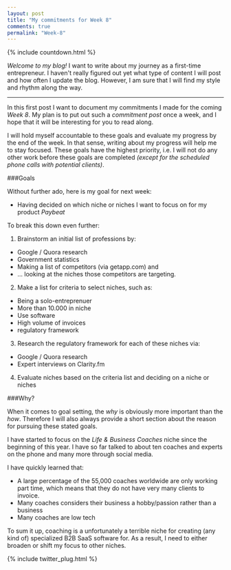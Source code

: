 ```yaml
---
layout: post
title: "My commitments for Week 8" 
comments: true
permalink: "Week-8"
---
```

{% include countdown.html %}

*Welcome to my blog!* I want to write about my journey as a first-time entrepreneur. I haven't really figured out yet what type of content I will post and how often I update the blog. However, I am sure that I will find my style and rhythm along the way.

-----

In this first post I want to document my commitments I made for the coming *Week 8*. My plan is to put out such a *commitment post* once a week, and I hope that it will be interesting for you to read along. 

I will hold myself accountable to these goals and evaluate my progress by the end of the week. In that sense, writing about my progress will help me to stay focused. These goals have the highest priority, i.e. I will not do any other work before these goals are completed *(except for the scheduled phone calls with potential clients)*.

###Goals

Without further ado, here is my goal for next week: 

- Having decided on which niche or niches I want to focus on for my product *Paybeat*

To break this down even further:

1. Brainstorm an initial list of professions by:
  * Google / Quora research
  * Government statistics
  * Making a list of competitors (via getapp.com) and
  * ... looking at the niches those competitors are targeting.
2. Make a list for criteria to select niches, such as:
  * Being a solo-entreprenuer
  * More than 10.000 in niche
  * Use software
  * High volume of invoices
  * regulatory framework
3. Research the regulatory framework for each of these niches via:
  * Google / Quora research
  * Expert interviews on Clarity.fm
4. Evaluate niches based on the criteria list and deciding on a niche or niches

###Why?

When it comes to goal setting, the *why* is obviously more important than the *how*. Therefore I will also always provide a short section about the reason for pursuing these stated goals.

I have started to focus on the *Life & Business Coaches* niche since the beginning of this year. I have so far talked to about ten coaches and experts on the phone and many more through social media. 

I have quickly learned that:

* A large percentage of the 55,000 coaches worldwide are only working part time, which means that they do not have very many clients to invoice. 
* Many coaches considers their business a hobby/passion rather than a business
* Many coaches are low tech

To sum it up, coaching is a unfortunately a terrible niche for creating (any kind of) specialized B2B SaaS software for. As a result, I need to either broaden or shift my focus to other niches. 


{% include twitter_plug.html %}
